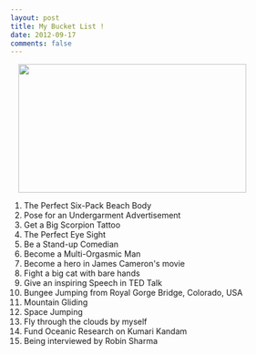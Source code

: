 ```yaml
---
layout: post
title: My Bucket List !
date: 2012-09-17
comments: false
---
```


<a href="http://4.bp.blogspot.com/-RVdLXxa96sM/UFQsOSWG3pI/AAAAAAAAVCo/WKXcYZmTOcw/s1600/bucket-list.jpg" imageanchor="1" style="margin-left: 1em; margin-right: 1em;"><img border="0" height="226" src="http://4.bp.blogspot.com/-RVdLXxa96sM/UFQsOSWG3pI/AAAAAAAAVCo/WKXcYZmTOcw/s400/bucket-list.jpg" width="400" /></a>  

1. The Perfect Six-Pack Beach Body  
2. Pose for an Undergarment Advertisement  
3. Get a Big Scorpion Tattoo  
4. The Perfect Eye Sight  
5. Be a Stand-up Comedian  
6. Become a Multi-Orgasmic Man  
7. Become a hero in James Cameron's movie  
8. Fight a big cat with bare hands  
9. Give an inspiring Speech in TED Talk  
10. Bungee Jumping from Royal Gorge Bridge, Colorado, USA  
11. Mountain Gliding  
12. Space Jumping  
13. Fly through the clouds by myself  
14. Fund Oceanic Research on Kumari Kandam  
15. Being interviewed by Robin Sharma   
<br />
